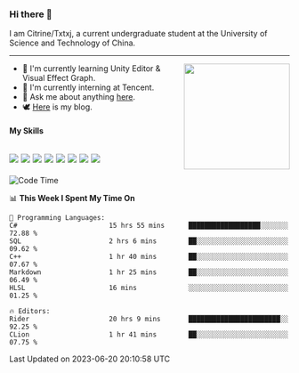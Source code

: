 ### Hi there 👋

I am Citrine/Txtxj, a current undergraduate student at the University of Science and Technology of China.

---

<img align="right" height="190" src="http://github-profile-summary-cards.vercel.app/api/cards/stats?username=txtxj&theme=vue">

- 🌱 I'm currently learning Unity Editor & Visual Effect Graph.
- 🐶 I'm currently interning at Tencent.
- 💬 Ask me about anything [here](https://github.com/txtxj/txtxj/issues).
- 🕊️ [Here](https://txtxj.top) is my blog.

#### My Skills

![](https://img.shields.io/badge/C%23-239120?logo=csharp&logoColor=fff)
![](https://img.shields.io/badge/Unity-000000?logo=unity&logoColor=fff)
![](https://img.shields.io/badge/Python-3e74a2?logo=python&logoColor=fff)
![](https://img.shields.io/badge/C++-65318e?logo=cplusplus&logoColor=fff)
![](https://img.shields.io/badge/C-5654a2?logo=c&logoColor=fff)
![](https://img.shields.io/badge/Blender-f5792a?logo=blender&logoColor=fff)
![](https://img.shields.io/badge/MS%20SQL-cc2927?logo=microsoftsqlserver&logoColor=fff)
![](https://img.shields.io/badge/My%20SQL-4479a1?logo=mysql&logoColor=fff)
---

<!--START_SECTION:waka-->
![Code Time](http://img.shields.io/badge/Code%20Time-1%2C037%20hrs%2027%20mins-blue)

📊 **This Week I Spent My Time On** 

```text
💬 Programming Languages: 
C#                       15 hrs 55 mins      ██████████████████░░░░░░░   72.88 % 
SQL                      2 hrs 6 mins        ██░░░░░░░░░░░░░░░░░░░░░░░   09.62 % 
C++                      1 hr 40 mins        ██░░░░░░░░░░░░░░░░░░░░░░░   07.67 % 
Markdown                 1 hr 25 mins        ██░░░░░░░░░░░░░░░░░░░░░░░   06.49 % 
HLSL                     16 mins             ░░░░░░░░░░░░░░░░░░░░░░░░░   01.25 % 

🔥 Editors: 
Rider                    20 hrs 9 mins       ███████████████████████░░   92.25 % 
CLion                    1 hr 41 mins        ██░░░░░░░░░░░░░░░░░░░░░░░   07.75 % 
```


 Last Updated on 2023-06-20 20:10:58 UTC
<!--END_SECTION:waka-->
